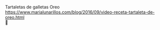 Tartaletas de galletas Oreo	https://www.marialunarillos.com/blog/2016/09/video-receta-tartaleta-de-oreo.html	
਍